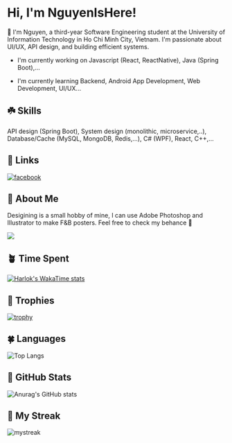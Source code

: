 # Hi, I'm NguyenIsHere! 

👋 I'm Nguyen, a third-year Software Engineering student at the University of Information Technology in Ho Chi Minh City, Vietnam. I'm passionate about UI/UX, API design, and building efficient systems.

- I'm currently working on Javascript (React, ReactNative), Java (Spring Boot),...

- I'm currently learning Backend, Android App Development, Web Development, UI/UX...


## ☘️ Skills
API design (Spring Boot), System design (monolithic, microservice,..), Database/Cache (MySQL, MongoDB, Redis,...), C# (WPF), React, C++,...


## 🫛 Links
 [![facebook](https://img.shields.io/badge/Facebook-1877F2?style=for-the-badge&logo=facebook&logoColor=white)](https://www.facebook.com/tran.nguyen.262468/)


## 🌵 About Me
Desigining is a small hobby of mine, I can use Adobe Photoshop and Illustrator to make F&B posters. Feel free to check my behance 💚

![](https://komarev.com/ghpvc/?username=NguyenIsHere)

## 🪴 Time Spent
[![Harlok's WakaTime stats](https://github-readme-stats.vercel.app/api/wakatime?username=NguyenIsHere&layout=compact)](https://github.com/anuraghazra/github-readme-stats)

## 🥑 Trophies
[![trophy](https://github-profile-trophy.vercel.app/?username=NguyenIsHere&theme=onedark&row=2&column=3&margin-w=15&margin-h=15)](https://github.com/ryo-ma/github-profile-trophy)

## 🍀 Languages
![Top Langs](https://github-readme-stats.vercel.app/api/top-langs/?username=NguyenIsHere&layout=compact&theme=onedark&exclude_repo=auto_checkonline_messenger---publish,Tool-dkhp-2023,UIT_TCCT)

## 🌱 GitHub Stats
![Anurag's GitHub stats](https://github-readme-stats-bqhz.vercel.app/api?username=NguyenIsHere&show_icons=true&hide_border=true&theme=onedark&count_private=true)   

## 🥦 My Streak
<img src="https://github-readme-streak-stats.herokuapp.com/?user=NguyenIsHere&theme=onedark" alt="mystreak"/>